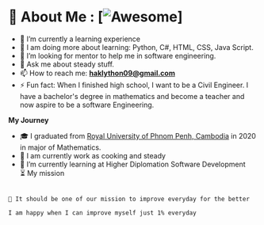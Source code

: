 # 💫 About Me : [![Awesome](https://cdn.rawgit.com/sindresorhus/awesome/d7305f38d29fed78fa85652e3a63e154dd8e8829/media/badge.svg)]
- 🚀 I’m currently a learning experience 
- 🌱 I am doing more about learning: Python, C#, HTML, CSS, Java Script.
- 👯 I’m looking for mentor to help me in software engineering.
- 💬 Ask me about steady stuff.
- 📫 How to reach me: **haklython09@gmail.com**
- ⚡ Fun fact: When I finished high school, I want to be a Civil Engineer. I have a bachelor's degree in mathematics and become a teacher and now aspire to be a software Engineering.

**My Journey**
- 🎓 I graduated from [Royal University of Phnom Penh, Cambodia](http://www.rupp.edu.kh/) in 2020 in major of Mathematics.
- 🏫 I am currently work as cooking and steady 
- 🔭 I’m currently learning at Higher Diplomation Software Development
  <summary>⏳ My mission</summary>
  <br/>

<!--START_SECTION:activity-->
	💪 It should be one of our mission to improve everyday for the better
<!--END_SECTION:activity-->
</details>

	I am happy when I can improve myself just 1% everyday


<!---
lython-02/lython-02 is a ✨ special ✨ repository because its `README.md` (this file) appears on your GitHub profile.
You can click the Preview link to take a look at your changes.
--->

